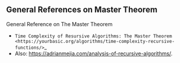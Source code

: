 
General References on Master Theorem
------------------------------------

General Reference on The Master Theorem

* `Time Complexity of Resursive Algorithms: The Master Theorem <https://yourbasic.org/algorithms/time-complexity-recursive-functions/>`_
* Also: https://adrianmejia.com/analysis-of-recursive-algorithms/.
